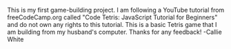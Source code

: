 This is my first game-building project. I am following a YouTube tutorial from freeCodeCamp.org called "Code Tetris: JavaScript Tutorial for Beginners" and do not own any rights to this tutorial. This is a basic Tetris game that I am building from my husband's computer. Thanks for any feedback! -Callie White
